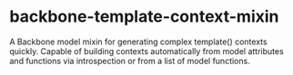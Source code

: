 backbone-template-context-mixin
===============================

A Backbone model mixin for generating complex template() contexts quickly. Capable of building contexts automatically from model attributes and functions via introspection or from a list of model functions.
